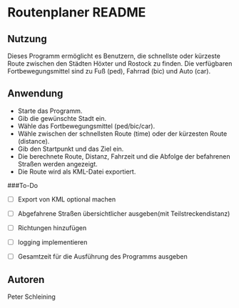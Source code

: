 # Routenplaner README  


## Nutzung  
Dieses Programm ermöglicht es Benutzern, die schnellste oder kürzeste Route zwischen den Städten Höxter und Rostock zu finden. Die verfügbaren Fortbewegungsmittel sind zu Fuß (ped), Fahrrad (bic) und Auto (car).

## Anwendung  
* Starte das Programm.  
* Gib die gewünschte Stadt ein.  
* Wähle das Fortbewegungsmittel (ped/bic/car).  
* Wähle zwischen der schnellsten Route (time) oder der kürzesten Route (distance).  
* Gib den Startpunkt und das Ziel ein.  
* Die berechnete Route, Distanz, Fahrzeit und die Abfolge der befahrenen Straßen werden angezeigt.  
* Die Route wird als KML-Datei exportiert.  

###To-Do
- [ ] Export von KML optional machen
- [ ] Abgefahrene Straßen übersichtlicher ausgeben(mit Teilstreckendistanz)
- [ ] Richtungen hinzufügen
- [ ] logging implementieren
- [ ] Gesamtzeit für die Ausführung des Programms ausgeben


## Autoren
Peter Schleining
